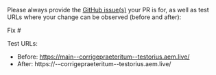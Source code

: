 Please always provide the [GitHub issue(s)](../issues) your PR is for, as well as test URLs where your change can be observed (before and after):

Fix #<gh-issue-id>

Test URLs:
- Before: https://main--corrigepraeteritum--testorius.aem.live/
- After: https://<branch>--corrigepraeteritum--testorius.aem.live/
